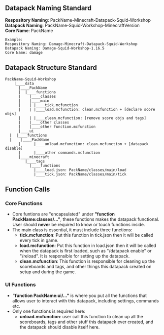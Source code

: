 
## Datapack Naming Standard
**Respository Naming**: PackName-Minecraft-Datapack-Squid-Workshop\
**Datapack Naming**: PackName-Squid-Workshop-MinecraftVersion\
**Core Name**: PackName

	Example:
	Respository Naming: Damage-Minecraft-Datapack-Squid-Workshop
	Datapack Naming: Damage-Squid-Workshop-1.16.5
	Core Name: damage


## Datapack Structure Standard
    PackName-Squid-Workshop
        |____data
          |____PackName
          |  |____functions
          |    |____classes
          |    |____main
          |    | |____tick.mcfunction
          |    | |____load.mcfunction: clean.mcfunction + [declare score objs]
          |    | |____clean.mcfunction: [remove score objs and tags]
          |    |____other classes
          |    |____other function.mcfunction
          |____ui
	  |  |____functions
	  |    |____PackName
          |      |____unload.mcfunction: clean.mcfunction + [datapack disable]
          |      |____other commands.mcfunction
          |____minecraft
             |____tags
               |____functions
                 |____load.json: PackName/classes/main/load
                 |____tick.json: PackName/classes/main/tick

## Function Calls
### Core Functions
* Core funtions are "encapsulated" under **"function PackName:classes/..."**, these functions makes the datapack functional. User should **never** be required to know or touch functions inside.
* The main class is essential, it must include three functions: 
	*	**tick.mcfunction**: Put this function in tick.json then it will be called every tick in game.
	*	**load.mcfunction**: Put this function in load.json then it will be called when the datapack is first loaded, such as "/datapack enable" or "/reload". It is responsible for setting up the datapack.
	*	**clean.mcfunction**: This function is responsible for cleaning up the scoreboards and tags, and other things this datapack created on setup and during the game.
### UI Functions
*	**"function PackName:ui/..."** is where you put all the functions that allows user to interact with this datapack, including settings, commands etc.
*	Only one functions is required here: 
	* **unload.mcfunction**: user call this function to clean up all the scoreboards, tags and other stuff this datapack ever created, and the datapack should disable itself here.
	
